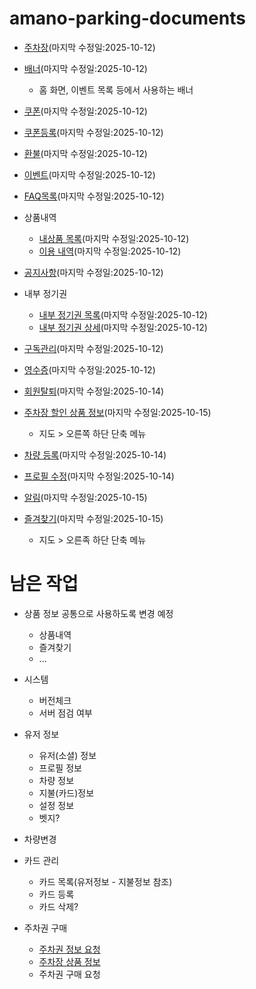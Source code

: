 # amano-parking-documents

- [주차장](./documents/api/plots/plot_remote_data_source/PlotRemoteDataSource/overview.md)(마지막 수정일:2025-10-12)

- [배너](./documents/api/banner/banner_remote_data_source/BannerRemoteDataSource/overview.md)(마지막 수정일:2025-10-12)
    - 홈 화면, 이벤트 목록 등에서 사용하는 배너

- [쿠폰](./documents/api/coupon/coupon_remote_data_source/CouponRemoteDataSource/overview.md)(마지막 수정일:2025-10-12)

- [쿠폰등록](./documents/api/coupon_registration/coupon_registration_remote_data_source/CouponRegistrationRemoteDataSource/overview.md)(마지막 수정일:2025-10-12)

- [환불](./documents/api/refund/refund_remote_data_source/RefundRemoteDataSource/overview.md)(마지막 수정일:2025-10-12)

- [이벤트](./documents/api/event/event_remote_data_source/EventRemoteDataSource/overview.md)(마지막 수정일:2025-10-12)

- [FAQ목록](./documents/api/customer/customer_remote_data_source/CustomerRemoteDataSource/overview.md)(마지막 수정일:2025-10-12)

- 상품내역
    - [내상품 목록](./documents/api/history/history_prd_remote_data_source/HistoryPrdRemoteDataSource/overview.md)(마지막 수정일:2025-10-12)
    - [이용 내역](./documents/api/history/history_use_remote_data_source/HistoryUseRemoteDataSource/overview.md)(마지막 수정일:2025-10-12)

- [공지사항](./documents/api/notice/notice_remote_data_source/NoticeRemoteDataSource/overview.md)(마지막 수정일:2025-10-12)

- 내부 정기권
    - [내부 정기권 목록](./documents/api/ticket/ticket_remote_data_source/TicketRemoteDataSource/overview.md)(마지막 수정일:2025-10-12)
    - [내부 정기권 상세](./documents/api/ticket/ticket_auth_remote_data_source/TicketAuthRemoteDataSource/overview.md)(마지막 수정일:2025-10-12)

- [구독관리](./documents/api/subscription/subscription_remote_data_source/SubScriptionRemoteDataSource/overview.md)(마지막 수정일:2025-10-12)

- [영수증](./documents/api/receipt/receipt_remote_data_source/ReceiptRemoteDataSource/overview.md)(마지막 수정일:2025-10-12)

- [회원탈퇴](./documents/api/leave/leave_remote_data_source/LeaveRemoteDataSource/overview.md)(마지막 수정일:2025-10-14)

- [주차장 할인 상품 정보](./documents/api/product_discount/product_discount_remote_data_source/ProductDiscountRemoteDataSource/overview.md)(마지막 수정일:2025-10-15)
    - 지도 > 오른쪽 하단 단축 메뉴

- [차량 등록](./documents/api/registered_car/registered_car_remote_data_source/RegisteredCarRemoteDataSource/overview.md)(마지막 수정일:2025-10-14)

- [프로필 수정](./documents/api/profile_modify/profile_modify_remote_data_source/ProfileModifyRemoteDataSource/overview.md)(마지막 수정일:2025-10-14)

- [알림](./documents/api/notification/notification_remote_data_source/NotificationRemoteDataSource/overview.md)(마지막 수정일:2025-10-15)

- [즐겨찾기](./documents/api/favorite/favorite_remote_data_source/FavoriteRemoteDataSource/overview.md)(마지막 수정일:2025-10-15)
    - 지도 > 오른족 하단 단축 메뉴

# 남은 작업

- 상품 정보 공통으로 사용하도록 변경 예정
    - 상품내역
    - 즐겨찾기
    - ...

- 시스템
    - 버전체크
    - 서버 점검 여부

- 유저 정보
    - 유저(소셜) 정보
    - 프로필 정보
    - 차량 정보
    - 지불(카드)정보
    - 설정 정보
    - 벳지?

- 차량변경

- 카드 관리
    - 카드 목록(유저정보 - 지불정보 참조)
    - 카드 등록
    - 카드 삭제?

- 주차권 구매
    - [주차권 정보 요청](./documents/api/payment/payment_dto/PaymentDto/overview.md)
    - [주차장 상품 정보](./documents/api/plots/plot_detail_dto/PlotProductOperationDto/overview.md)
    - 주차권 구매 요청

